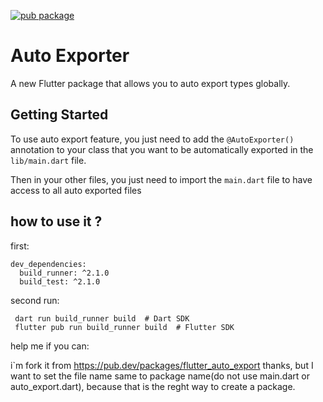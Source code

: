 [![pub package](https://img.shields.io/pub/v/flutter_auto_export.svg)](https://pub.dev/packages/flutter_auto_export)
# Auto Exporter

A new Flutter package that allows you to auto export types globally.

## Getting Started

To use auto export feature, you just need to add the `@AutoExporter()` annotation to your class that you want to be automatically exported in the `lib/main.dart` file.

Then in your other files, you just need to import the `main.dart` file to have access to all auto exported files

## how to use it ?

first:
```
dev_dependencies:
  build_runner: ^2.1.0
  build_test: ^2.1.0
```

second run:
```
 dart run build_runner build  # Dart SDK
 flutter pub run build_runner build  # Flutter SDK
```


help me if you can:

i`m fork it from https://pub.dev/packages/flutter_auto_export
thanks, but I want to set the file name same to package name(do not use main.dart or auto_export.dart), because that is the reght way to create a package.